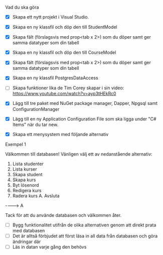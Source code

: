 ﻿
Vad du ska göra

- [x] Skapa ett nytt projekt i Visual Studio.

- [x] Skapa en ny klassfil och döp den till StudentModel

- [x] Skapa fält (förslagsvis med prop<tab x 2>) som du döper samt ger samma datatyper som din tabell

- [x] Skapa en ny klassfil och döp den till CourseModel

- [x] Skapa fält (förslagsvis med prop<tab x 2>) som du döper samt ger samma datatyper som din tabell

- [x] Skapa en ny klassfil PostgresDataAccess

- [ ] Skapa funktioner lika de Tim Corey skapar i sin video: https://www.youtube.com/watch?v=ayp3tHEkRc0

- [x] Lägg till tre paket med NuGet package manager, Dapper, Npgsql samt ConfigurationManager

- [x] Lägg till en ny Application Configuration File som ska ligga under "C# Items" när du tar new.

- [x] Skapa ett menysystem med följande alternativ

Exempel 1

Välkommen till databasen! Vänligen välj ett av nedanstående alternativ:
1. Lista studenter
2. Lista kurser
3. Skapa student
4. Skapa kurs
5. Byt lösenord
6. Redigera kurs
7. Radera kurs
A. Avsluta

----> A

Tack för att du använde databasen och välkommen åter.
- [ ] Bygg funktionalitet utifrån de olika alternativen genom att direkt prata med databasen
- [ ] Det är alltså förbjudet att först läsa in all data från databasen och göra ändringar där
- [ ] Läs in datan varje gång den behövs